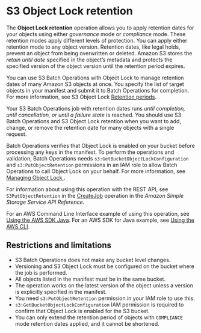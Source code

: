 # S3 Object Lock retention<a name="batch-ops-retention-date"></a>

The **Object Lock retention** operation allows you to apply retention dates for your objects using either *governance* mode or *compliance* mode\. These retention modes apply different levels of protection\. You can apply either retention mode to any object version\. Retention dates, like legal holds, prevent an object from being overwritten or deleted\. Amazon S3 stores the *retain until date* specified in the object’s metadata and protects the specified version of the object version until the retention period expires\.

You can use S3 Batch Operations with Object Lock to manage retention dates of many Amazon S3 objects at once\. You specify the list of target objects in your manifest and submit it to Batch Operations for completion\. For more information, see S3 Object Lock [Retention periods](object-lock-overview.md#object-lock-retention-periods)\. 

Your S3 Batch Operations job with retention dates runs *until completion, until cancellation, or until a failure state* is reached\. You should use S3 Batch Operations and S3 Object Lock retention when you want to add, change, or remove the retention date for many objects with a single request\. 

Batch Operations verifies that Object Lock is enabled on your bucket before processing any keys in the manifest\. To perform the operations and validation, Batch Operations needs `s3:GetBucketObjectLockConfiguration` and `s3:PutObjectRetention` permissions in an IAM role to allow Batch Operations to call Object Lock on your behalf\. For more information, see [Managing Object Lock ](object-lock-managing.md)\.

For information about using this operation with the REST API, see `S3PutObjectRetention` in the [CreateJob](https://docs.aws.amazon.com/AmazonS3/latest/API/API_control_CreateJob.html) operation in the *Amazon Simple Storage Service API Reference*\. 

For an AWS Command Line Interface example of using this operation, see [Using the AWS SDK Java](batch-ops-object-lock-retention.md#batch-ops-examples-java-object-lock-retention)\. For an AWS SDK for Java example, see [Using the AWS CLI](batch-ops-object-lock-retention.md#batch-ops-cli-object-lock-retention-example)\. 

## Restrictions and limitations<a name="batch-ops-retention-date-restrictions"></a>
+ S3 Batch Operations does not make any bucket level changes\.
+ Versioning and S3 Object Lock must be configured on the bucket where the job is performed\.
+ All objects listed in the manifest must be in the same bucket\.
+ The operation works on the latest version of the object unless a version is explicitly specified in the manifest\.
+ You need `s3:PutObjectRetention` permission in your IAM role to use this\.
+ `s3:GetBucketObjectLockConfiguration` IAM permission is required to confirm that Object Lock is enabled for the S3 bucket\. 
+ You can only extend the retention period of objects with `COMPLIANCE` mode retention dates applied, and it cannot be shortened\.